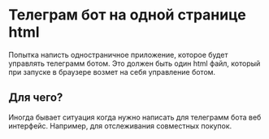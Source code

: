 # Телеграм бот на одной странице html 

Попытка написть одностраничное приложение, которое будет управлять телеграмм ботом.
Это должен быть один html файл, который при запуске в браузере возмет на себя управление ботом.

## Для чего?

Иногда бывает ситуация когда нужно написать для телеграмм бота веб интерфейс. Например, для отслеживания совместных покупок.

